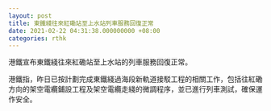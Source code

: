 ```yaml
---
layout: post
title: 東鐵綫往來紅磡站至上水站列車服務回復正常
date: 2021-02-22 04:31:38.000000000 +08:00
categories: rthk
---
```


港鐵宣布東鐵綫往來紅磡站至上水站的列車服務回復正常。

港鐵指，昨日已按計劃完成東鐵綫過海段新軌道接駁工程的相關工作，包括往紅磡方向的架空電纜鋪設工程及架空電纜走綫的微調程序，並已進行列車測試，確保運作安全。
